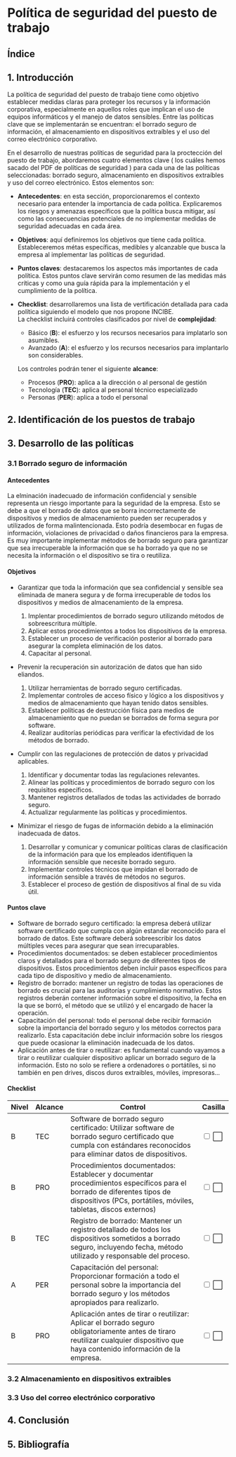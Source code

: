 # Política de seguridad del puesto de trabajo

## Índice

## 1. Introducción

La política de seguridad del puesto de trabajo tiene como objetivo establecer medidas claras para proteger los recursos y la información corporativa, especialmente en aquellos roles que implican el uso de equipos informáticos y el manejo de datos sensibles. Entre las políticas clave que se implementarán se encuentran: el borrado seguro de información, el almacenamiento en dispositivos extraíbles y el uso del correo electrónico corporativo.

En el desarrollo de nuestras políticas de seguridad para la proctección del puesto de trabajo, abordaremos cuatro elementos clave ( los cuáles hemos sacado del PDF de políticas de seguridad ) para cada una de las políticas seleccionadas: borrado seguro, almacenamiento en dispositivos extraíbles y uso del correo electrónico. Estos elementos son: 
- **Antecedentes**: en esta sección, proporcionaremos el contexto necesario para entender la importancia de cada política. Explicaremos los riesgos y amenazas específicos que la política busca mitigar, así como las consecuencias potenciales de no implementar medidas de seguridad adecuadas en cada área.

- **Objetivos**: aquí definiremos los objetivos que tiene cada política. Estableceremos métas específicas, medibles y alcanzable que busca la empresa al implementar las políticas de seguridad.

- **Puntos claves**: destacaremos los aspectos más importantes de cada política. Estos puntos clave servirán como resumen de las medidas más críticas y como una guía rápida para la implementación y el cumplimiento de la política. 

- **Checklist**: desarrollaremos una lista de vertificación detallada para cada política siguiendo el modelo que nos propone INCIBE.   
    La checklist incluirá controles clasificados por nivel de **complejidad**:   
    - Básico (**B**): el esfuerzo y los recursos necesarios para implatarlo son asumibles. 
    - Avanzado (**A**): el esfuerzo y los recursos necesarios para implantarlo son considerables.     

    Los controles podrán tener el siguiente **alcance**:
    - Procesos (**PRO**): aplica a la dirección o al personal de gestión
    - Tecnología (**TEC**): aplica al personal técnico especializado
    - Personas (**PER**): aplica a todo el personal

## 2. Identificación de los puestos de trabajo

## 3. Desarrollo de las políticas

### 3.1 Borrado seguro de información



#### Antecedentes

La elminación inadecuado de información confidencial y sensible representa un riesgo importante para la seguridad de la empresa. Esto se debe a que el borrado de datos que se borra incorrectamente de dispositivos y medios de almacenamiento pueden ser recuperados y utilizados de forma malintencionada. Esto podría desembocar en fugas de información, violaciones de privacidad o daños financieros para la empresa. Es muy importante implementar métodos de borrado seguro para garantizar que sea irrecuperable la información que se ha borrado ya que no se necesita la información o el dispositivo se tira o reutiliza.  

#### Objetivos

- Garantizar que toda la información que sea confidencial y sensible sea eliminada de manera segura y de forma irrecuperable de todos los dispositivos y medios de almacenamiento de la empresa. 
    1. Implentar procedimientos de borrado seguro utilizando métodos de sobreescritura múltiple.
    2. Aplicar estos procedimientos a todos los dispositivos de la empresa.
    3. Establecer un proceso de verificación posterior al borrado para asegurar la completa eliminación de los datos.
    4. Capacitar al personal.

- Prevenir la recuperación sin autorización de datos que han sido eliandos.
    1. Utilizar herramientas de borrado seguro certificadas.
    2. Implementar controles de acceso físico y lógico a los dispositivos y medios de almacenamiento que hayan tenido datos sensibles.
    3. Establecer políticas de destrucción física para medios de almacenamiento que no puedan se borrados de forma segura por software.
    4. Realizar auditorías periódicas para verificar la efectividad de los métodos de borrado.

- Cumplir con las regulaciones de protección de datos y privacidad aplicables.
    1. Identificar y documentar todas las regulaciones relevantes.
    2. Alinear las políticas y procedimientos de borrado seguro con los requisitos específicos.
    3. Mantener registros detallados de todas las actividades de borrado seguro.
    4. Actualizar regularmente las políticas y procedimientos.

- Minimizar el riesgo de fugas de información debido a la eliminación inadecuada de datos. 
    1. Desarrollar y comunicar y comunicar políticas claras de clasificación de la información para que los empleados identifiquen la información sensible que necesite borrado seguro.
    2. Implementar controles técnicos que impidan el borrado de información sensible a través de métodos no seguros.
    3. Establecer el proceso de gestión de dispositivos al final de su vida útil. 


#### Puntos clave

- Software de borrado seguro certificado: la empresa deberá utilizar software certificado que cumpla con algún estandar reconocido para el borrado de datos. Este software deberá sobreescribir los datos múltiples veces para asegurar que sean irrecuparables.
- Procedimientos documentados: se deben establecer procedimientos claros y detallados para el borrado seguro de diferentes tipos de dispositivos. Estos procedimientos deben incluir pasos específicos para cada tipo de dispositivo y medio de almacenamiento. 
- Registro de borrado: mantener un registro de todas las operaciones de borrado es crucial para las auditorías y cumplimiento normativo. Estos registros deberán contener información sobre el dispositivo, la fecha en la que se borró, el método que se utilizó y el encargado de hacer la operación. 
- Capacitación del personal: todo el personal debe recibir formación sobre la importancia del borrado seguro y los métodos correctos para realizarlo. Esta capacitación debe incluir información sobre los riesgos que puede ocasionar la eliminación inadecuada de los datos. 
- Aplicación antes de tirar o reutilizar: es fundamental cuando vayamos a tirar o reutilizar cualquier dispositivo aplicar un borrado seguro de la información. Esto no solo se refiere a ordenadores o portátiles, si no también en pen drives, discos duros extraibles, móviles, impresoras...

#### Checklist


  | Nivel | Alcance | Control                                                                                                              | Casilla                    |
  | ----- | ------- | -------------------------------------------------------------------------------------------------------------------- | -------------------------- |
  | B     | TEC     | Software de borrado seguro certificado: Utilizar software de borrado seguro certificado que cumpla con estándares reconocidos para eliminar datos de dispositivos.                      | <input type="checkbox"> ⬜ |
  | B     | PRO     | Procedimientos documentados: Establecer y documentar procedimientos específicos para el borrado de diferentes tipos de dispositivos (PCs, portátiles, móviles, tabletas, discos externos) | <input type="checkbox"> ⬜ |
  | B     | TEC     | Registro de borrado: Mantener un registro detallado de todos los dispositivos sometidos a borrado seguro, incluyendo fecha, método utilizado y responsable del proceso.                                              | <input type="checkbox"> ⬜ |
  | A     | PER     | Capacitación del personal: Proporcionar formación a todo el personal sobre la importancia del borrado seguro y los métodos apropiados para realizarlo.                      | <input type="checkbox"> ⬜ |
  | B     | PRO     | Aplicación antes de tirar o reutilizar: Aplicar el borrado seguro obligatoriamente antes de tiraro reutilizar cualquier dispositivo que haya contenido información de la empresa.                                | <input type="checkbox"> ⬜ |


### 3.2 Almacenamiento en dispositivos extraibles

### 3.3 Uso del correo electrónico corporativo

## 4. Conclusión

## 5. Bibliografía